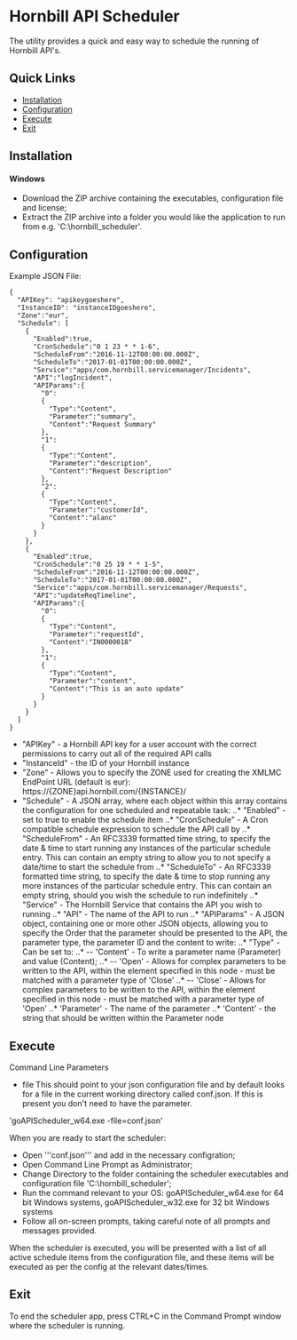 # Hornbill API Scheduler

The utility provides a quick and easy way to schedule the running of Hornbill API's.

## Quick Links
- [Installation](#installation)
- [Configuration](#configuration)
- [Execute](#execute)
- [Exit](#exit)

## Installation

#### Windows
* Download the ZIP archive containing the executables, configuration file and license;
* Extract the ZIP archive into a folder you would like the application to run from e.g. 'C:\hornbill_scheduler\'.

## Configuration

Example JSON File:

```
{
  "APIKey": "apikeygoeshere",
  "InstanceID": "instanceIDgoeshere",
  "Zone":"eur",
  "Schedule": [
    {
      "Enabled":true,
      "CronSchedule":"0 1 23 * * 1-6",
      "ScheduleFrom":"2016-11-12T00:00:00.000Z",
      "ScheduleTo":"2017-01-01T00:00:00.000Z",
      "Service":"apps/com.hornbill.servicemanager/Incidents",
      "API":"logIncident",
      "APIParams":{
        "0":
        {
          "Type":"Content",
          "Parameter":"summary",
          "Content":"Request Summary"
        },
        "1":
        {
          "Type":"Content",
          "Parameter":"description",
          "Content":"Request Description"
        },
        "2":
        {
          "Type":"Content",
          "Parameter":"customerId",
          "Content":"alanc"
        }
      }
    },
    {
      "Enabled":true,
      "CronSchedule":"0 25 19 * * 1-5",
      "ScheduleFrom":"2016-11-12T00:00:00.000Z",
      "ScheduleTo":"2017-01-01T00:00:00.000Z",
      "Service":"apps/com.hornbill.servicemanager/Requests",
      "API":"updateReqTimeline",
      "APIParams":{
        "0":
        {
          "Type":"Content",
          "Parameter":"requestId",
          "Content":"IN0000018"
        },
        "1":
        {
          "Type":"Content",
          "Parameter":"content",
          "Content":"This is an auto update"
        }
      }
    }
  ]
}
```

* "APIKey" - a Hornbill API key for a user account with the correct permissions to carry out all of the required API calls
* "InstanceId" - the ID of your Hornbill instance
* "Zone" - Allows you to specify the ZONE used for creating the XMLMC EndPoint URL (default is eur): https://{ZONE}api.hornbill.com/{INSTANCE}/
* "Schedule" - A JSON array, where each object within this array contains the configuration for one scheduled and repeatable task:
..* "Enabled" - set to true to enable the schedule item
..* "CronSchedule" - A Cron compatible schedule expression to schedule the API call by
..* "ScheduleFrom" - An RFC3339 formatted time string, to specify the date & time to start running any instances of the particular schedule entry. This can contain an empty string to allow you to not specify a date/time to start the schedule from
..* "ScheduleTo" - An RFC3339 formatted time string, to specify the date & time to stop running any more instances of the particular schedule entry. This can contain an empty string, should you wish the schedule to run indefinitely
..* "Service" - The Hornbill Service that contains the API you wish to running
..* "API" - The name of the API to run
..* "APIParams" - A JSON object, containing one or more other JSON objects, allowing you to specify the Order that the parameter should be presented to the API, the parameter type, the parameter ID and the content to write:
..* "Type" - Can be set to:
..* -- 'Content' - To write a parameter name (Parameter) and value (Content);
..* -- 'Open' - Allows for complex parameters to be written to the API, within the element specified in this node - must be matched with a parameter type of 'Close'
..* -- 'Close' - Allows for complex parameters to be written to the API, within the element specified in this node - must be matched with a parameter type of 'Open'
..* 'Parameter' - The name of the parameter
..* 'Content' - the string that should be written within the Parameter node

## Execute
Command Line Parameters

- file
This should point to your json configuration file and by default looks for a file in the current working directory called conf.json. If this is present you don't need to have the parameter.

'goAPIScheduler_w64.exe -file=conf.json'

When you are ready to start the scheduler:

* Open '''conf.json''' and add in the necessary configration;
* Open Command Line Prompt as Administrator;
* Change Directory to the folder containing the scheduler executables and configuration file 'C:\hornbill_scheduler\';
* Run the command relevant to your OS: goAPIScheduler_w64.exe for 64 bit Windows systems, goAPIScheduler_w32.exe for 32 bit Windows systems  
* Follow all on-screen prompts, taking careful note of all prompts and messages provided.

When the scheduler is executed, you will be presented with a list of all active schedule items from the configuration file, and these items will be executed as per the config at the relevant dates/times.

## Exit

To end the scheduler app, press CTRL+C in the Command Prompt window where the scheduler is running.

